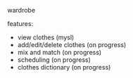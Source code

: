 wardrobe 

features:
- view clothes (mysl)
- add/edit/delete clothes (on progress)
- mix and match (on progress)
- scheduling (on progress)
- clothes dictionary (on progress)
